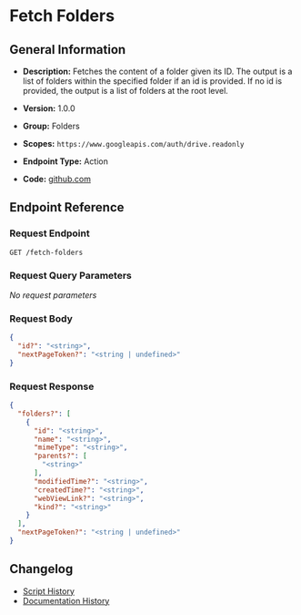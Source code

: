 <!-- BEGIN GENERATED CONTENT -->
# Fetch Folders

## General Information

- **Description:** Fetches the content of a folder given its ID. The output is a
list of folders within the specified folder if an id is provided.
If no id is provided, the output is a list of folders at the root level.

- **Version:** 1.0.0
- **Group:** Folders
- **Scopes:** `https://www.googleapis.com/auth/drive.readonly`
- **Endpoint Type:** Action
- **Code:** [github.com](https://github.com/NangoHQ/integration-templates/tree/main/integrations/google-drive/actions/fetch-folders.ts)


## Endpoint Reference

### Request Endpoint

`GET /fetch-folders`

### Request Query Parameters

_No request parameters_

### Request Body

```json
{
  "id?": "<string>",
  "nextPageToken?": "<string | undefined>"
}
```

### Request Response

```json
{
  "folders?": [
    {
      "id": "<string>",
      "name": "<string>",
      "mimeType": "<string>",
      "parents?": [
        "<string>"
      ],
      "modifiedTime?": "<string>",
      "createdTime?": "<string>",
      "webViewLink?": "<string>",
      "kind?": "<string>"
    }
  ],
  "nextPageToken?": "<string | undefined>"
}
```

## Changelog

- [Script History](https://github.com/NangoHQ/integration-templates/commits/main/integrations/google-drive/actions/fetch-folders.ts)
- [Documentation History](https://github.com/NangoHQ/integration-templates/commits/main/integrations/google-drive/actions/fetch-folders.md)

<!-- END  GENERATED CONTENT -->

